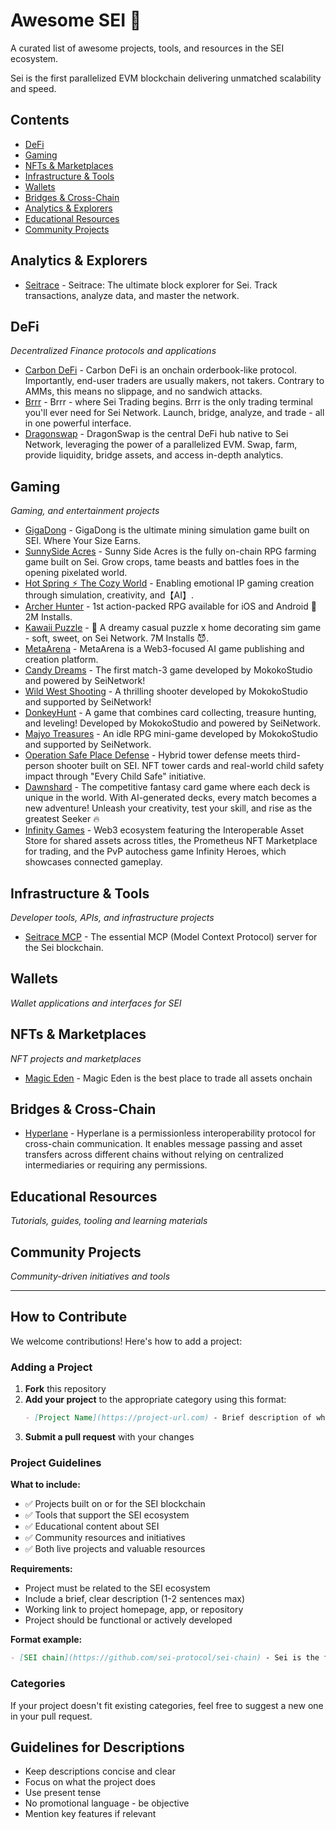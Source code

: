 # Awesome SEI 🚀

A curated list of awesome projects, tools, and resources in the SEI ecosystem.

Sei is the first parallelized EVM blockchain delivering unmatched scalability and speed.

## Contents

- [DeFi](#defi)
- [Gaming](#gaming)
- [NFTs & Marketplaces](#nfts--marketplaces)
- [Infrastructure & Tools](#infrastructure--tools)
- [Wallets](#wallets)
- [Bridges & Cross-Chain](#bridges--cross-chain)
- [Analytics & Explorers](#analytics--explorers)
- [Educational Resources](#educational-resources)
- [Community Projects](#community-projects)

## Analytics & Explorers

- [Seitrace](https://seitrace.com) - Seitrace: The ultimate block explorer for Sei. Track transactions, analyze data, and master the network.

## DeFi

_Decentralized Finance protocols and applications_

- [Carbon DeFi](https://www.carbondefi.xyz) - Carbon DeFi is an onchain orderbook-like protocol. Importantly, end-user traders are usually makers, not takers. Contrary to AMMs, this means no slippage, and no sandwich attacks.
- [Brrr](https://brrr.fun) - Brrr - where Sei Trading begins. Brrr is the only trading terminal you'll ever need for Sei Network. Launch, bridge, analyze, and trade - all in one powerful interface.
- [Dragonswap](https://dragonswap.app) - DragonSwap is the central DeFi hub native to Sei Network, leveraging the power of a parallelized EVM. Swap, farm, provide liquidity, bridge assets, and access in-depth analytics.

## Gaming

_Gaming, and entertainment projects_

- [GigaDong](https://gigadong.com) - GigaDong is the ultimate mining simulation game built on SEI. Where Your Size Earns.
- [SunnySide Acres](https://game.thesunnyside.cc/) - Sunny Side Acres is the fully on-chain RPG farming game built on Sei. Grow crops, tame beasts and battles foes in the opening pixelated world.
- [Hot Spring ⚡︎ The Cozy World](https://link3.to/cozy_world) - Enabling emotional IP gaming creation through simulation, creativity, and【AI】.
- [Archer Hunter](https://link3.to/archerhunter_hq) - 1st action-packed RPG available for iOS and Android 🏹 2M Installs.
- [Kawaii Puzzle](https://t.co/YaLQxHx918) - 🧸 A dreamy casual puzzle x home decorating sim game - soft, sweet, on Sei Network. 7M Installs 😈.
- [MetaArena](https://metaarena.org/) - MetaArena is a Web3-focused AI game publishing and creation platform.
- [Candy Dreams](https://www.mokoko.vip/) - The first match-3 game developed by MokokoStudio and powered by SeiNetwork!
- [Wild West Shooting](https://www.mokoko.vip/) - A thrilling shooter developed by MokokoStudio and supported by SeiNetwork!
- [DonkeyHunt](https://www.mokoko.vip/) - A game that combines card collecting, treasure hunting, and leveling! Developed by MokokoStudio and powered by SeiNetwork.
- [Majyo Treasures](https://www.mokoko.vip/) - An idle RPG mini-game developed by MokokoStudio and supported by SeiNetwork.
- [Operation Safe Place Defense](https://home.ospgame.com/) - Hybrid tower defense meets third-person shooter built on SEI. NFT tower cards and real-world child safety impact through "Every Child Safe" initiative.
- [Dawnshard](https://playdawnshard.com/) - The competitive fantasy card game where each deck is unique in the world. With AI-generated decks, every match becomes a new adventure! Unleash your creativity, test your skill, and rise as the greatest Seeker 🔥
- [Infinity Games](https://infinitygames.tech/) - Web3 ecosystem featuring the Interoperable Asset Store for shared assets across titles, the Prometheus NFT Marketplace for trading, and the PvP autochess game Infinity Heroes, which showcases connected gameplay.

## Infrastructure & Tools

_Developer tools, APIs, and infrastructure projects_

- [Seitrace MCP](https://github.com/Seitrace/seitrace-mcp) - The essential MCP (Model Context Protocol) server for the Sei blockchain.

## Wallets

_Wallet applications and interfaces for SEI_

<!-- Add projects here -->

## NFTs & Marketplaces

_NFT projects and marketplaces_

- [Magic Eden](https://magiceden.io) - Magic Eden is the best place to trade all assets onchain

<!-- Add projects here -->

## Bridges & Cross-Chain

- [Hyperlane](https://hyperlane.xyz/) - Hyperlane is a permissionless interoperability protocol for cross-chain communication. It enables message passing and asset transfers across different chains without relying on centralized intermediaries or requiring any permissions.

## Educational Resources

_Tutorials, guides, tooling and learning materials_

<!-- Add projects here -->

## Community Projects

_Community-driven initiatives and tools_

<!-- Add projects here -->

---

## How to Contribute

We welcome contributions! Here's how to add a project:

### Adding a Project

1. **Fork** this repository
2. **Add your project** to the appropriate category using this format:
   ```markdown
   - [Project Name](https://project-url.com) - Brief description of what the project does.
   ```
3. **Submit a pull request** with your changes

### Project Guidelines

**What to include:**

- ✅ Projects built on or for the SEI blockchain
- ✅ Tools that support the SEI ecosystem
- ✅ Educational content about SEI
- ✅ Community resources and initiatives
- ✅ Both live projects and valuable resources

**Requirements:**

- Project must be related to the SEI ecosystem
- Include a brief, clear description (1-2 sentences max)
- Working link to project homepage, app, or repository
- Project should be functional or actively developed

**Format example:**

```markdown
- [SEI chain](https://github.com/sei-protocol/sei-chain) - Sei is the first parallelized EVM blockchain delivering unmatched scalability and speed.
```

### Categories

If your project doesn't fit existing categories, feel free to suggest a new one in your pull request.

## Guidelines for Descriptions

- Keep descriptions concise and clear
- Focus on what the project does
- Use present tense
- No promotional language - be objective
- Mention key features if relevant
